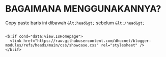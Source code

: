 # BAGAIMANA MENGGUNAKANNYA?

Copy paste baris ini dibawah `&lt;head&gt;` sebelum `&lt;/head&gt;`

<code>
&lt;b:if cond="data:view.IsHomepage"&gt;
  &lt;link href="https://raw.githubusercontent.com/dhocnet/blogger-modules/refs/heads/main/css/showcase.css" rel="stylesheet" /&gt;
&lt;/b:if&gt;
</code>